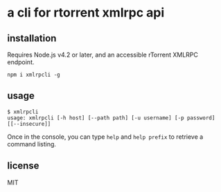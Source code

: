 # a cli for rtorrent xmlrpc api

## installation

Requires Node.js v4.2 or later, and an accessible rTorrent XMLRPC endpoint.

```
npm i xmlrpcli -g
```

## usage

```
$ xmlrpcli
usage: xmlrpcli [-h host] [--path path] [-u username] [-p password] [[--insecure]]
```

Once in the console, you can type `help` and `help prefix` to retrieve a command listing.

## license

MIT
